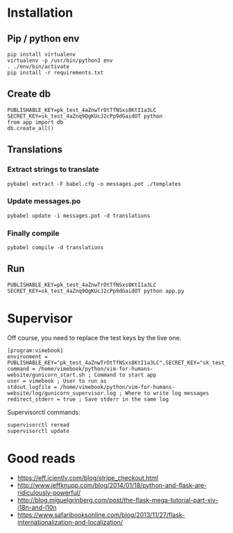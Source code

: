 # Installation

## Pip / python env

    pip install virtualenv
    virtualenv -p /usr/bin/python3 env
    . ./env/bin/activate
    pip install -r requirements.txt

## Create db

    PUBLISHABLE_KEY=pk_test_4aZnwTrOtTfNSxs8KtI1a3LC SECRET_KEY=sk_test_4aZnq9QgKUcJ2cPp9dGaidOT python
    from app import db
    db.create_all()

## Translations

### Extract strings to translate

    pybabel extract -F babel.cfg -o messages.pot ./templates

### Update messages.po

    pybabel update -i messages.pot -d translations

### Finally compile

    pybabel compile -d translations



## Run

    PUBLISHABLE_KEY=pk_test_4aZnwTrOtTfNSxs8KtI1a3LC SECRET_KEY=sk_test_4aZnq9QgKUcJ2cPp9dGaidOT python app.py


# Supervisor

Off course, you need to replace the test keys by the live one.

    [program:vimebook]
    environment = PUBLISHABLE_KEY="pk_test_4aZnwTrOtTfNSxs8KtI1a3LC",SECRET_KEY="sk_test_4aZnq9QgKUcJ2cPp9dGaidOT"
    command = /home/vimebook/python/vim-for-humans-website/gunicorn_start.sh ; Command to start app
    user = vimebook ; User to run as
    stdout_logfile = /home/vimebook/python/vim-for-humans-website/log/gunicorn_supervisor.log ; Where to write log messages
    redirect_stderr = true ; Save stderr in the same log



Supervisorctl commands:

    supervisorctl reread
    supervisorctl update


# Good reads

- https://eff.iciently.com/blog/stripe_checkout.html
- http://www.jeffknupp.com/blog/2014/01/18/python-and-flask-are-ridiculously-powerful/
- http://blog.miguelgrinberg.com/post/the-flask-mega-tutorial-part-xiv-i18n-and-l10n
- https://www.safaribooksonline.com/blog/2013/11/27/flask-internationalization-and-localization/
